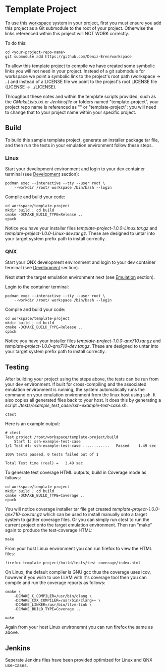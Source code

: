# Template Project

To use this [workspace](https://github.com/Deniz-Eren/workspace) system in your
project, first you must ensure you add this project as a Git submodule to the
root of your project. Otherwise the links referenced within this project will NOT
WORK correctly.

To do this:

    cd <your-project-repo-name>
    git submodule add https://github.com/Deniz-Eren/workspace

To allow this template project to compile we have created some symbolic links
you will not need in your project. Instead of a git submodule for workspace we
point a symbolic link to the project's root path (workspace -> ..) and instead of
a LICENSE file we point to the project's root LICENSE file
(LICENSE -> ../LICENSE).

Throughout these notes and within the template scripts provided, such as the
_CMakeLists.txt_ or _Jenkinsfile_ or folders named "template-project", your
project repo name is referenced as "<your-project-repo-name>" or
"template-project"; you will need to change that to your project name within your
specific project.

## Build

To build this sample template project, generate an installer package tar file,
and then run the tests in your emulation environment follow these steps.

### Linux

Start your development environment and login to your dev container terminal
(see [Development](../dev) section):

    podman exec --interactive --tty --user root \
        --workdir /root/ workspace /bin/bash --login

Compile and build your code:

    cd workspace/template-project
    mkdir build ; cd build
    cmake -DCMAKE_BUILD_TYPE=Release ..
    cpack

Notice you have your installer files _template-project-1.0.0-Linux.tar.gz_ and
_template-project-1.0.0-Linux-dev.tar.gz_. These are designed to untar into
your target system prefix path to install correctly.


### QNX

Start your QNX development environment and login to your dev container terminal
(see [Development](../dev) section).

Next start the target emulation environment next (see
[Emulation](../emulation/qnx710) section).

Login to the container terminal:

    podman exec --interactive --tty --user root \
        --workdir /root/ workspace /bin/bash --login

Compile and build your code:

    cd workspace/template-project
    mkdir build ; cd build
    cmake -DCMAKE_BUILD_TYPE=Release ..
    cpack

Notice you have your installer files _template-project-1.0.0-qnx710.tar.gz_ and
_template-project-1.0.0-qnx710-dev.tar.gz_. These are designed to untar into
your target system prefix path to install correctly.

## Testing

After building your project using the steps above, the tests can be run from your
dev environment. If built for cross-compiling and the associated emulation
environment is running, the system automatically runs the command on your
emulation environment from the linux host using ssh. It also copies all generated
files back to your host. It does this by generating a script
_./tests/example_test_case/ssh-example-test-case.sh_:

    ctest

Here is an example output:

    # ctest
    Test project /root/workspace/template-project/build
        Start 1: ssh-example-test-case
    1/1 Test #1: ssh-example-test-case ............   Passed    1.49 sec

    100% tests passed, 0 tests failed out of 1

    Total Test time (real) =   1.49 sec

To generate test coverage HTML outputs, build in Coverage mode as follows:

    cd workspace/template-project
    mkdir build ; cd build
    cmake -DCMAKE_BUILD_TYPE=Coverage ..
    cpack

You will notice coverage installer tar file get created
_template-project-1.0.0-qnx710-cov.tar.gz_ which can be used to install
manually onto a target system to gather coverage files. Or you can simply run
ctest to run the current project onto the target emulation environment. Then
run "make" again to produce the test-coverage HTML:

    make

From your host Linux environment you can run firefox to view the HTML files:

    firefox template-project/build/tests/test-coverage/index.html

On Linux, the default compiler is GNU gcc thus the coverage uses lcov, however if
you wish to use LLVM with it's coverage tool then you can compile and run the
coverage reports as follows:

    cmake \
        -DCMAKE_C_COMPILER=/usr/bin/clang \
        -DCMAKE_CXX_COMPILER=/usr/bin/clang++ \
        -DCMAKE_LINKER=/usr/bin/llvm-link \
        -DCMAKE_BUILD_TYPE=Coverage ..

    make

Again from your host Linux environemnt you can run firefox the same as above.

## Jenkins

Seperate Jenkins files have been provided optimized for Linux and QNX use-cases.
